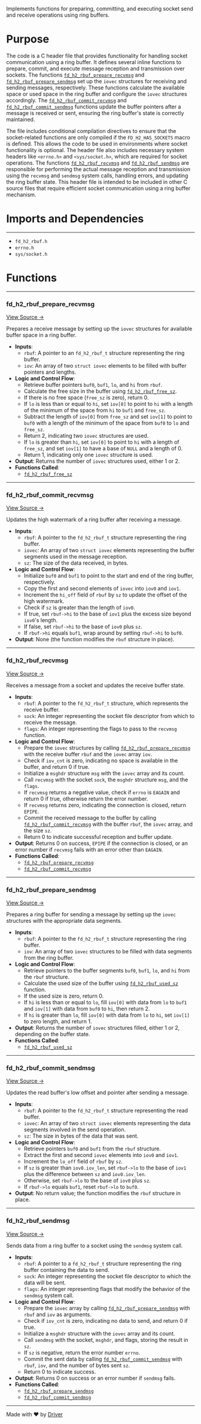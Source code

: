 <!--------------------------------------------------------------------------------->
<!-- IMPORTANT: This file is auto-generated by Driver (https://driver.ai). -------->
<!-- Manual edits may be overwritten on future commits. --------------------------->
<!--------------------------------------------------------------------------------->

Implements functions for preparing, committing, and executing socket send and receive operations using ring buffers.

# Purpose
The code is a C header file that provides functionality for handling socket communication using a ring buffer. It defines several inline functions to prepare, commit, and execute message reception and transmission over sockets. The functions [`fd_h2_rbuf_prepare_recvmsg`](<#fd_h2_rbuf_prepare_recvmsg>) and [`fd_h2_rbuf_prepare_sendmsg`](<#fd_h2_rbuf_prepare_sendmsg>) set up the `iovec` structures for receiving and sending messages, respectively. These functions calculate the available space or used space in the ring buffer and configure the `iovec` structures accordingly. The [`fd_h2_rbuf_commit_recvmsg`](<#fd_h2_rbuf_commit_recvmsg>) and [`fd_h2_rbuf_commit_sendmsg`](<#fd_h2_rbuf_commit_sendmsg>) functions update the buffer pointers after a message is received or sent, ensuring the ring buffer's state is correctly maintained.

The file includes conditional compilation directives to ensure that the socket-related functions are only compiled if the `FD_H2_HAS_SOCKETS` macro is defined. This allows the code to be used in environments where socket functionality is optional. The header file also includes necessary system headers like `<errno.h>` and `<sys/socket.h>`, which are required for socket operations. The functions [`fd_h2_rbuf_recvmsg`](<#fd_h2_rbuf_recvmsg>) and [`fd_h2_rbuf_sendmsg`](<#fd_h2_rbuf_sendmsg>) are responsible for performing the actual message reception and transmission using the `recvmsg` and `sendmsg` system calls, handling errors, and updating the ring buffer state. This header file is intended to be included in other C source files that require efficient socket communication using a ring buffer mechanism.
# Imports and Dependencies

---
- `fd_h2_rbuf.h`
- `errno.h`
- `sys/socket.h`


# Functions

---
### fd\_h2\_rbuf\_prepare\_recvmsg<!-- {{#callable:fd_h2_rbuf_prepare_recvmsg}} -->
[View Source →](<../../../../../src/waltz/h2/fd_h2_rbuf_sock.h#L11>)

Prepares a receive message by setting up the `iovec` structures for available buffer space in a ring buffer.
- **Inputs**:
    - `rbuf`: A pointer to an `fd_h2_rbuf_t` structure representing the ring buffer.
    - `iov`: An array of two `struct iovec` elements to be filled with buffer pointers and lengths.
- **Logic and Control Flow**:
    - Retrieve buffer pointers `buf0`, `buf1`, `lo`, and `hi` from `rbuf`.
    - Calculate the free size in the buffer using [`fd_h2_rbuf_free_sz`](<fd_h2_rbuf.h.md#fd_h2_rbuf_free_sz>).
    - If there is no free space (`free_sz` is zero), return 0.
    - If `lo` is less than or equal to `hi`, set `iov[0]` to point to `hi` with a length of the minimum of the space from `hi` to `buf1` and `free_sz`.
    - Subtract the length of `iov[0]` from `free_sz` and set `iov[1]` to point to `buf0` with a length of the minimum of the space from `buf0` to `lo` and `free_sz`.
    - Return 2, indicating two `iovec` structures are used.
    - If `lo` is greater than `hi`, set `iov[0]` to point to `hi` with a length of `free_sz`, and set `iov[1]` to have a base of `NULL` and a length of 0.
    - Return 1, indicating only one `iovec` structure is used.
- **Output**: Returns the number of `iovec` structures used, either 1 or 2.
- **Functions Called**:
    - [`fd_h2_rbuf_free_sz`](<fd_h2_rbuf.h.md#fd_h2_rbuf_free_sz>)


---
### fd\_h2\_rbuf\_commit\_recvmsg<!-- {{#callable:fd_h2_rbuf_commit_recvmsg}} -->
[View Source →](<../../../../../src/waltz/h2/fd_h2_rbuf_sock.h#L41>)

Updates the high watermark of a ring buffer after receiving a message.
- **Inputs**:
    - `rbuf`: A pointer to the `fd_h2_rbuf_t` structure representing the ring buffer.
    - `iovec`: An array of two `struct iovec` elements representing the buffer segments used in the message reception.
    - `sz`: The size of the data received, in bytes.
- **Logic and Control Flow**:
    - Initialize `buf0` and `buf1` to point to the start and end of the ring buffer, respectively.
    - Copy the first and second elements of `iovec` into `iov0` and `iov1`.
    - Increment the `hi_off` field of `rbuf` by `sz` to update the offset of the high watermark.
    - Check if `sz` is greater than the length of `iov0`.
    - If true, set `rbuf->hi` to the base of `iov1` plus the excess size beyond `iov0`'s length.
    - If false, set `rbuf->hi` to the base of `iov0` plus `sz`.
    - If `rbuf->hi` equals `buf1`, wrap around by setting `rbuf->hi` to `buf0`.
- **Output**: None (the function modifies the `rbuf` structure in place).


---
### fd\_h2\_rbuf\_recvmsg<!-- {{#callable:fd_h2_rbuf_recvmsg}} -->
[View Source →](<../../../../../src/waltz/h2/fd_h2_rbuf_sock.h#L58>)

Receives a message from a socket and updates the receive buffer state.
- **Inputs**:
    - `rbuf`: A pointer to the `fd_h2_rbuf_t` structure, which represents the receive buffer.
    - `sock`: An integer representing the socket file descriptor from which to receive the message.
    - `flags`: An integer representing the flags to pass to the `recvmsg` function.
- **Logic and Control Flow**:
    - Prepare the `iovec` structures by calling [`fd_h2_rbuf_prepare_recvmsg`](<#fd_h2_rbuf_prepare_recvmsg>) with the receive buffer `rbuf` and the `iovec` array `iov`.
    - Check if `iov_cnt` is zero, indicating no space is available in the buffer, and return 0 if true.
    - Initialize a `msghdr` structure `msg` with the `iovec` array and its count.
    - Call `recvmsg` with the socket `sock`, the `msghdr` structure `msg`, and the `flags`.
    - If `recvmsg` returns a negative value, check if `errno` is `EAGAIN` and return 0 if true, otherwise return the error number.
    - If `recvmsg` returns zero, indicating the connection is closed, return `EPIPE`.
    - Commit the received message to the buffer by calling [`fd_h2_rbuf_commit_recvmsg`](<#fd_h2_rbuf_commit_recvmsg>) with the buffer `rbuf`, the `iovec` array, and the size `sz`.
    - Return 0 to indicate successful reception and buffer update.
- **Output**: Returns 0 on success, `EPIPE` if the connection is closed, or an error number if `recvmsg` fails with an error other than `EAGAIN`.
- **Functions Called**:
    - [`fd_h2_rbuf_prepare_recvmsg`](<#fd_h2_rbuf_prepare_recvmsg>)
    - [`fd_h2_rbuf_commit_recvmsg`](<#fd_h2_rbuf_commit_recvmsg>)


---
### fd\_h2\_rbuf\_prepare\_sendmsg<!-- {{#callable:fd_h2_rbuf_prepare_sendmsg}} -->
[View Source →](<../../../../../src/waltz/h2/fd_h2_rbuf_sock.h#L82>)

Prepares a ring buffer for sending a message by setting up the `iovec` structures with the appropriate data segments.
- **Inputs**:
    - `rbuf`: A pointer to the `fd_h2_rbuf_t` structure representing the ring buffer.
    - `iov`: An array of two `iovec` structures to be filled with data segments from the ring buffer.
- **Logic and Control Flow**:
    - Retrieve pointers to the buffer segments `buf0`, `buf1`, `lo`, and `hi` from the `rbuf` structure.
    - Calculate the used size of the buffer using [`fd_h2_rbuf_used_sz`](<fd_h2_rbuf.h.md#fd_h2_rbuf_used_sz>) function.
    - If the used size is zero, return 0.
    - If `hi` is less than or equal to `lo`, fill `iov[0]` with data from `lo` to `buf1` and `iov[1]` with data from `buf0` to `hi`, then return 2.
    - If `hi` is greater than `lo`, fill `iov[0]` with data from `lo` to `hi`, set `iov[1]` to zero length, and return 1.
- **Output**: Returns the number of `iovec` structures filled, either 1 or 2, depending on the buffer state.
- **Functions Called**:
    - [`fd_h2_rbuf_used_sz`](<fd_h2_rbuf.h.md#fd_h2_rbuf_used_sz>)


---
### fd\_h2\_rbuf\_commit\_sendmsg<!-- {{#callable:fd_h2_rbuf_commit_sendmsg}} -->
[View Source →](<../../../../../src/waltz/h2/fd_h2_rbuf_sock.h#L112>)

Updates the read buffer's low offset and pointer after sending a message.
- **Inputs**:
    - `rbuf`: A pointer to the `fd_h2_rbuf_t` structure representing the read buffer.
    - `iovec`: An array of two `struct iovec` elements representing the data segments involved in the send operation.
    - `sz`: The size in bytes of the data that was sent.
- **Logic and Control Flow**:
    - Retrieve pointers `buf0` and `buf1` from the `rbuf` structure.
    - Extract the first and second `iovec` elements into `iov0` and `iov1`.
    - Increment the `lo_off` field of `rbuf` by `sz`.
    - If `sz` is greater than `iov0.iov_len`, set `rbuf->lo` to the base of `iov1` plus the difference between `sz` and `iov0.iov_len`.
    - Otherwise, set `rbuf->lo` to the base of `iov0` plus `sz`.
    - If `rbuf->lo` equals `buf1`, reset `rbuf->lo` to `buf0`.
- **Output**: No return value; the function modifies the `rbuf` structure in place.


---
### fd\_h2\_rbuf\_sendmsg<!-- {{#callable:fd_h2_rbuf_sendmsg}} -->
[View Source →](<../../../../../src/waltz/h2/fd_h2_rbuf_sock.h#L129>)

Sends data from a ring buffer to a socket using the `sendmsg` system call.
- **Inputs**:
    - `rbuf`: A pointer to a `fd_h2_rbuf_t` structure representing the ring buffer containing the data to send.
    - `sock`: An integer representing the socket file descriptor to which the data will be sent.
    - `flags`: An integer representing flags that modify the behavior of the `sendmsg` system call.
- **Logic and Control Flow**:
    - Prepare the `iovec` array by calling [`fd_h2_rbuf_prepare_sendmsg`](<#fd_h2_rbuf_prepare_sendmsg>) with `rbuf` and `iov` as arguments.
    - Check if `iov_cnt` is zero, indicating no data to send, and return 0 if true.
    - Initialize a `msghdr` structure with the `iovec` array and its count.
    - Call `sendmsg` with the socket, `msghdr`, and flags, storing the result in `sz`.
    - If `sz` is negative, return the error number `errno`.
    - Commit the sent data by calling [`fd_h2_rbuf_commit_sendmsg`](<#fd_h2_rbuf_commit_sendmsg>) with `rbuf`, `iov`, and the number of bytes sent `sz`.
    - Return 0 to indicate success.
- **Output**: Returns 0 on success or an error number if `sendmsg` fails.
- **Functions Called**:
    - [`fd_h2_rbuf_prepare_sendmsg`](<#fd_h2_rbuf_prepare_sendmsg>)
    - [`fd_h2_rbuf_commit_sendmsg`](<#fd_h2_rbuf_commit_sendmsg>)



---
Made with ❤️ by [Driver](https://www.driver.ai/)